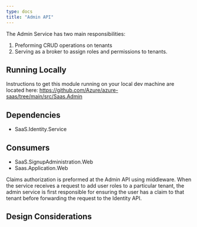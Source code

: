 ```yaml
---
type: docs
title: "Admin API"
---
```


The Admin Service has two main responsibilities: 
1. Preforming CRUD operations on tenants
2. Serving as a broker to assign roles and permissions to tenants. 

## Running Locally

Instructions to get this module running on your local dev machine are located here: https://github.com/Azure/azure-saas/tree/main/src/Saas.Admin

## Dependencies
- SaaS.Identity.Service

## Consumers
- SaaS.SignupAdministration.Web
- Saas.Application.Web
  

Claims authorization is preformed at the Admin API using middleware.
When the service receives a request to add user roles to a particular tenant, the admin service is first responsible for ensuring the user has a claim to that tenant before forwarding the request to the Identity API. 

## Design Considerations